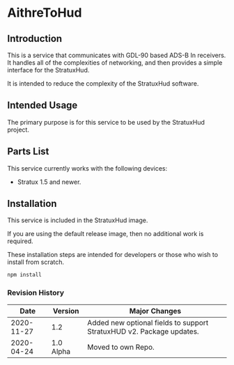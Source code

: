 # AithreToHud

## Introduction

This is a service that communicates with GDL-90 based ADS-B In receivers. It handles all of the complexities of networking, and then provides a simple interface for the StratuxHud.

It is intended to reduce the complexity of the StratuxHud software.

## Intended Usage

The primary purpose is for this service to be used by the StratuxHud project.

## Parts List

This service currently works with the following devices:

- Stratux 1.5 and newer.

## Installation

This service is included in the StratuxHud image.

If you are using the default release image, then no additional work is required.

These installation steps are intended for developers or those who wish to install from scratch.

```bash
npm install
```

### Revision History

| Date       | Version   | Major Changes                                                        |
| ---------- | --------- | -------------------------------------------------------------------- |
| 2020-11-27 | 1.2       | Added new optional fields to support StratuxHUD v2. Package updates. |
| 2020-04-24 | 1.0 Alpha | Moved to own Repo.                                                   |
